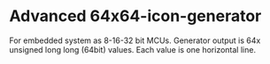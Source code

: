 # Advanced 64x64-icon-generator
For embedded system as 8-16-32 bit MCUs. Generator output is 64x unsigned long long (64bit) values. Each value is one horizontal line.
